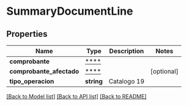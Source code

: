 # SummaryDocumentLine

## Properties
Name | Type | Description | Notes
------------ | ------------- | ------------- | -------------
**comprobante** | [****](.md) |  | 
**comprobante_afectado** | [****](.md) |  | [optional] 
**tipo_operacion** | **string** | Catalogo 19 | 

[[Back to Model list]](../../README.md#documentation-for-models) [[Back to API list]](../../README.md#documentation-for-api-endpoints) [[Back to README]](../../README.md)

